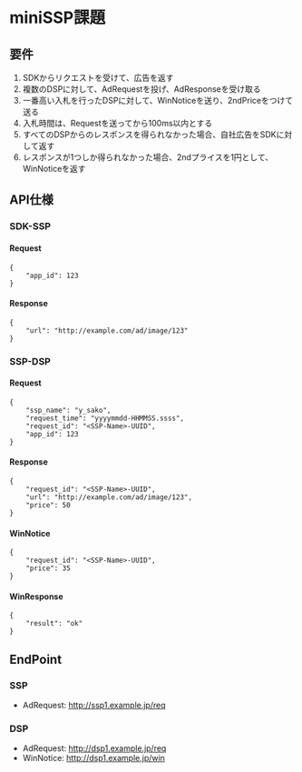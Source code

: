 # miniSSP課題

## 要件
1. SDKからリクエストを受けて、広告を返す
2. 複数のDSPに対して、AdRequestを投げ、AdResponseを受け取る
3. 一番高い入札を行ったDSPに対して、WinNoticeを送り、2ndPriceをつけて送る
4. 入札時間は、Requestを送ってから100ms以内とする
5. すべてのDSPからのレスポンスを得られなかった場合、自社広告をSDKに対して返す
6. レスポンスが1つしか得られなかった場合、2ndプライスを1円として、WinNoticeを返す


## API仕様
### SDK-SSP
#### Request
```
{
    "app_id": 123
}
```
#### Response
```
{
    "url": "http://example.com/ad/image/123"
}
```

### SSP-DSP
#### Request
```
{
    "ssp_name": "y_sako",
    "request_time": "yyyymmdd-HHMMSS.ssss",
    "request_id": "<SSP-Name>-UUID",
    "app_id": 123
}
```

#### Response
```
{
    "request_id": "<SSP-Name>-UUID",
    "url": "http://example.com/ad/image/123",
    "price": 50
}
```

#### WinNotice
```
{
    "request_id": "<SSP-Name>-UUID",
    "price": 35
}
```

#### WinResponse
```
{
    "result": "ok"
}
```


## EndPoint
### SSP
- AdRequest: http://ssp1.example.jp/req

### DSP
- AdRequest: http://dsp1.example.jp/req
- WinNotice: http://dsp1.example.jp/win
